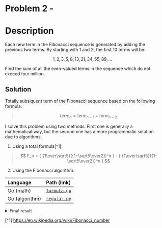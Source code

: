 # Problem 2 - 

# Description

Each new term in the Fibonacci sequence is generated by adding the previous two terms. By starting with 1 and 2, the first 10 terms will be: 

$$ 1,2,3,5,8,13,21,34,55,89,... $$

Find the sum of all the even-valued terms in the sequence which do not exceed four million. 

## Solution

Totally subsiquent term of the Fibonacci sequence based on the following formula:
> $$ term_{n} = term_{n-1} + term_{n-2} $$

I solve this problem using two methods. First one is generally a mathematical way, but the second one has a more programmatic solution due to algorithms.

1. Using a total formula[^1]:

> $$ F_n = { {1\over\sqrt5}({1+\sqrt5\over2})^n } - { {1\over\sqrt5}({1-\sqrt5\over2})^n } $$

2. Using the Fibonacci algorithm.


| Language       | Path (link)                  |
| :------------- | :--------------------------- |
| Go (math)      | [`formula.go`](./formula.go) |
| Go (algorithm) | [`regular.py`](./regular.go) |

<details>
  <summary>Final result</summary>
  
  ### 4613732

</details>

[^1] https://en.wikipedia.org/wiki/Fibonacci_number